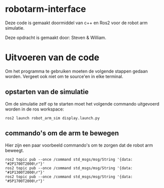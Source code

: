 # robotarm-interface

Deze code is gemaakt doormiddel van c++ en Ros2 voor de robot arm simulatie.

Deze opdracht is gemaakt door: Steven & William.

# Uitvoeren van de code
Om het programma te gebruiken moeten de volgende stappen gedaan worden.
Vergeet ook niet om te source'en in elke terminal.

## opstarten van de simulatie
Om de simulatie zelf op te starten moet het volgende commando uitgevoerd worden in de ros workspace:
```
ros2 launch robot_arm_sim display.launch.py
```
## commando's om de arm te bewegen
Hier zijn een paar voorbeeld commando's om te zorgen dat de robot arm beweegt.
```
ros2 topic pub --once /command std_msgs/msg/String '{data: "#2P1700T2000\r"}'
ros2 topic pub --once /command std_msgs/msg/String '{data: "#1P1300T2000\r"}'
ros2 topic pub --once /command std_msgs/msg/String '{data: "#5P1700T2000\r"}'
```